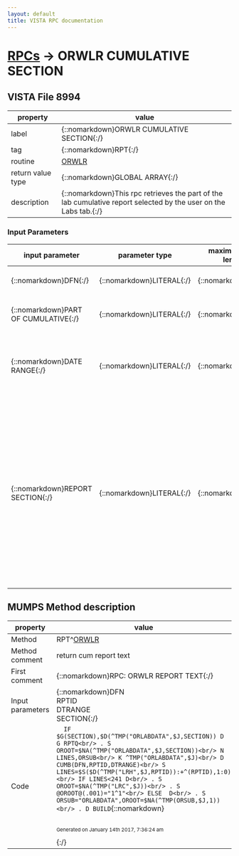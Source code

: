 ```yaml
---
layout: default
title: VISTA RPC documentation
---
```




# [RPCs](TableOfContent.md) &#8594; ORWLR CUMULATIVE SECTION 


 ## VISTA File 8994 


 property | value 
--- | --- 
 label | {::nomarkdown}ORWLR CUMULATIVE SECTION{:/}
 tag | {::nomarkdown}RPT{:/}
 routine | [ORWLR](http://code.osehra.org/dox/Routine_ORWLR_source.html)
 return value type | {::nomarkdown}GLOBAL ARRAY{:/}
 description | {::nomarkdown}This rpc retrieves the part of the lab cumulative report selected by the user on the Labs tab.{:/}

### Input Parameters

| input parameter | parameter type | maximum data length | required | description | 
| --- | --- | --- | --- | --- | 
| {::nomarkdown}DFN{:/} | {::nomarkdown}LITERAL{:/} | {::nomarkdown}20{:/} | {::nomarkdown}true{:/} | {::nomarkdown}Internal entry number of entry in the Patient file.{:/} | 
| {::nomarkdown}PART OF CUMULATIVE{:/} | {::nomarkdown}LITERAL{:/} | {::nomarkdown}20{:/} | {::nomarkdown}true{:/} | {::nomarkdown}Name that uniquely identifies the desired part of the lab cumulative.{:/} | 
| {::nomarkdown}DATE RANGE{:/} | {::nomarkdown}LITERAL{:/} | {::nomarkdown}5{:/} | {::nomarkdown}true{:/} | {::nomarkdown}This parameter indicates the number of days from TODAYthat the cumulative should search for information.{:/} | 
| {::nomarkdown}REPORT SECTION{:/} | {::nomarkdown}LITERAL{:/} | {::nomarkdown}2{:/} | {::nomarkdown}true{:/} | {::nomarkdown}This parameter specifics which section of the lab cumulative partshould be retrieved. (An example of a part is 'Miscellaneous Tests'.)If REPORT SECTION equals 0 then the entire part is re-compiled and thefirst section is passed back. If the part is large then it isnecessary to divide it into sections. Currently, each section cannot be more than be more than 20,000 characters{:/} | 


## MUMPS Method description

 property | value 
 --- | --- 
 Method | RPT^[ORWLR](http://code.osehra.org/dox/Routine_ORWLR_source.html)
 Method comment | return cum report text
 First comment | {::nomarkdown}RPC: ORWLR REPORT TEXT{:/}
 Input parameters | {::nomarkdown}DFN<br/>RPTID<br/>DTRANGE<br/>SECTION{:/}
 Code | ```  IF $G(SECTION),$D(^TMP("ORLABDATA",$J,SECTION)) D  G RPTQ<br/> . S OROOT=$NA(^TMP("ORLABDATA",$J,SECTION))<br/> N LINES,ORSUB<br/> K ^TMP("ORLABDATA",$J)<br/> D CUMB(DFN,RPTID,DTRANGE)<br/> S LINES=$S($D(^TMP("LRH",$J,RPTID)):+^(RPTID),1:0)<br/> IF LINES<241 D<br/> . S OROOT=$NA(^TMP("LRC",$J))<br/> . S @OROOT@(.001)="1^1"<br/> ELSE  D<br/> . S ORSUB="ORLABDATA",OROOT=$NA(^TMP(ORSUB,$J,1))<br/> . D BUILD```{::nomarkdown} <br/><br/><p style="font-size: 11px">Generated on January 14th 2017, 7:36:24 am</p>{:/}